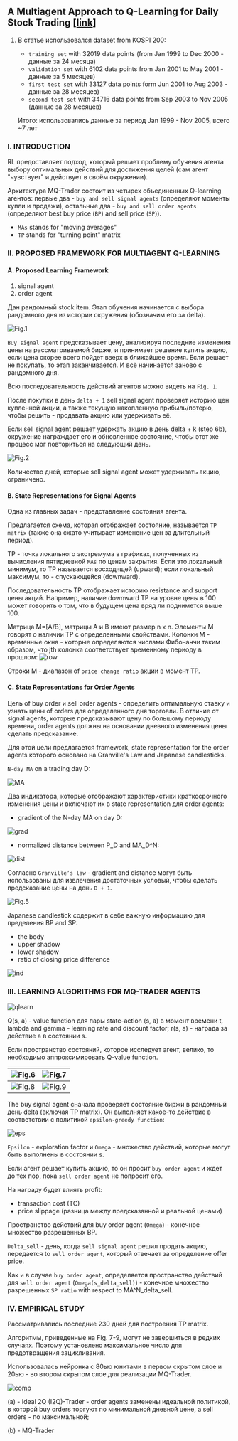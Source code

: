 ## A Multiagent Approach to Q-Learning for Daily Stock Trading [[link](https://trello-attachments.s3.amazonaws.com/589f14ffcc9e1569cd7332f1/589f59d488e48a1ab4f6cdfa/03accabf880509bb2cc06dfbc24d1ec6/A_Multiagent_Approach_to_Q-Learning.pdf)]

1. В статье использовался dataset from KOSPI 200:
	- `training set` with 32019 data points (from Jan 1999 to Dec 2000 - данные за 24 месяца)
	- `validation set` with 6102 data points from Jan 2001 to May 2001 - данные за 5 месяцев)
	- `first test set` with 33127 data points form Jun 2001 to Aug 2003 - данные за 28 месяцев)
	- `second test set` with 34716 data points from Sep 2003 to Nov 2005 (данные за 28 месяцев)

	Итого: использовались данные за период Jan 1999 - Nov 2005, всего ~7 лет

### I. INTRODUCTION

RL предоставляет подход, который решает проблему обучения агента выбору оптимальных действий для достижения целей (сам агент "чувствует" и действует в своём окружении).

Архитектура MQ-Trader состоит из четырех объединенных Q-learning агентов: первые два - `buy and sell signal agents` (определяют моменты купли и продажи), остальные два - `buy and sell order agents` (определяют best buy price (`BP`) and sell price (`SP`)).

- `MAs` stands for "moving averages"
- `TP` stands for "turning point" matrix

### II. PROPOSED FRAMEWORK FOR MULTIAGENT Q-LEARNING

#### A. Proposed Learning Framework

1. signal agent
1. order agent

Дан рандомный stock item. Этап обучения начинается с выбора рандомного дня из истории окружения (обозначим его за delta).

![Fig.1](images/qlearning-for-stocktrading_1.png)

`Buy signal agent` предсказывает цену, анализируя последние изменения цены на рассматриваемой бирже, и принимает решение купить акцию, если цена скорее всего пойдет вверх в ближайшее время. Если решает не покупать, то этап заканчивается. И всё начинается заново с рандомного дня.

Всю последовательность действий агентов можно видеть на `Fig. 1`.

После покупки в день `delta + 1` sell signal agent проверяет историю цен купленной акции, а также текущую накопленную прибыль/потерю, чтобы решить - продавать акцию или удерживать её.

Если sell signal agent решает удержать акцию в день delta + k (step 6b), окружение награждает его и обновленное состояние, чтобы этот же процесс мог повториться на следующий день.

![Fig.2](images/qlearning-for-stocktrading_2.png)

Количество дней, которые sell signal agent может удерживать акцию, ограничено.

#### B. State Representations for Signal Agents

Одна из главных задач - представление состояния агента.

Предлагается схема, которая отображает состояние, называется `TP matrix` (также она сжато учитывает изменение цен за длительный период).

TP - точка локального экстремума в графиках, полученных из вычисления пятидневной `MAs` по ценам закрытия. Если это локальный минимум, то TP называется восходящей (upward); если локальный максимум, то - спускающейся (downward).

Последовательность TP отображает историю resistance and support цены акций. Например, наличие downward TP на уровне цены в 100 может говорить о том, что в будущем цена вряд ли поднимется выше 100.

Матрица M=[A/B], матрицы A и B имеют размер n x n. Элементы M говорят о наличии TP с определенными свойствами. Колонки М - временные окна - которые определяются числами Фибоначчи таким образом, что jth колонка соответствует временному периоду в прошлом: ![row](images/qlearning-for-stocktrading_3.png)

Строки М - диапазон of `price change ratio` акции в момент TP.


#### C. State Representations for Order Agents

Цель of buy order и sell order agents - определить оптимальную ставку и узнать цены of orders для определенного дня торговли. В отличие от signal agents, которые предсказывают цену по большому периоду времени, order agents должны на основании дневного изменения цены сделать предсказание.

Для этой цели предлагается framework, state representation for the order agents которого основано на Granville's Law and Japanese candlesticks.

`N-day MA` on a trading day D:

![MA](images/qlearning-for-stocktrading_4.png)

Два индикатора, которые отображают характеристики краткосрочного изменения цены и включают их в state representation для order agents:
 - gradient of the N-day MA on day D:

 ![grad](images/qlearning-for-stocktrading_6.png)

 - normalized distance between P_D and MA_D^N:

 ![dist](images/qlearning-for-stocktrading_5.png)

Согласно `Granville’s law` - gradient and distance могут быть использованы для извлечения достаточных условый, чтобы сделать предсказание цены на день `D + 1`.

![Fig.5](images/qlearning-for-stocktrading_7.png)

Japanese candlestick содержит в себе важную информацию для пределения BP and SP:
 - the body
 - upper shadow
 - lower shadow
 - ratio of closing price difference

 ![ind](images/qlearning-for-stocktrading_8.png)

### III. LEARNING ALGORITHMS FOR MQ-TRADER AGENTS

![qlearn](images/qlearning-for-stocktrading_9.png)

Q(s, a) - value function для пары state-action (s, a) в момент времени t, lambda and gamma - learning rate and discount factor; r(s, a) - награда за действие a в состоянии s.


Если пространство состояний, которое исследует агент, велико, то необходимо аппроксимировать Q-value function.

| ![Fig.6](images/qlearning-for-stocktrading_10.png) | ![Fig.7](images/qlearning-for-stocktrading_11.png) |
| :------------- | :------------- |
| ![Fig.8](images/qlearning-for-stocktrading_13.png) | ![Fig.9](images/qlearning-for-stocktrading_14.png)|

The buy signal agent сначала проверяет состояние биржи в рандомный день delta (включая TP matrix). Он выполняет какое-то действие в соответствии с политикой `epsilon-greedy function`:

![eps](images/qlearning-for-stocktrading_12.png)

`Epsilon` - exploration factor и `Omega` - множество действий, которые могут быть выполнены в состоянии s.

Если агент решает купить акцию, то он просит `buy order agent` и ждет до тех пор, пока `sell order agent` не попросит его.

На награду будет влиять profit:
 - transaction cost (TC)
 - price slippage (разница между предсказанной и реальной ценами)

Пространство действий для buy order agent (`Omega`) - конечное множество разрешенных BP.

`Delta_sell` - день, когда `sell signal agent` решил продать акцию, передается to `sell order agent`, который отвечает за определение offer price.

Как и в случае `buy order agent`, определяется пространство действий для `sell order agent` (`Omega(s_delta_sell)`) - конечное множество разрешенных `SP ratio` with respect to MA^N_delta_sell.

### IV. EMPIRICAL STUDY

Рассматривались последние 230 дней для построения TP matrix.

Алгоритмы, приведенные на Fig. 7-9, могут не завершиться в редких случаях. Поэтому установлено максимальное число для предотвращения зацикливания.

Использовалась нейронка с 80ью юнитами в первом скрытом слое и 20ью - во втором скрытом слое для реализации MQ-Trader.

![comp](images/qlearning-for-stocktrading_15.png)

(a) - Ideal 2Q (I2Q)-Trader - order agents заменены идеальной политикой, в которой buy orders торгуют по минимальной дневной цене, а sell orders - по максимальной;

(b) - MQ-Trader
